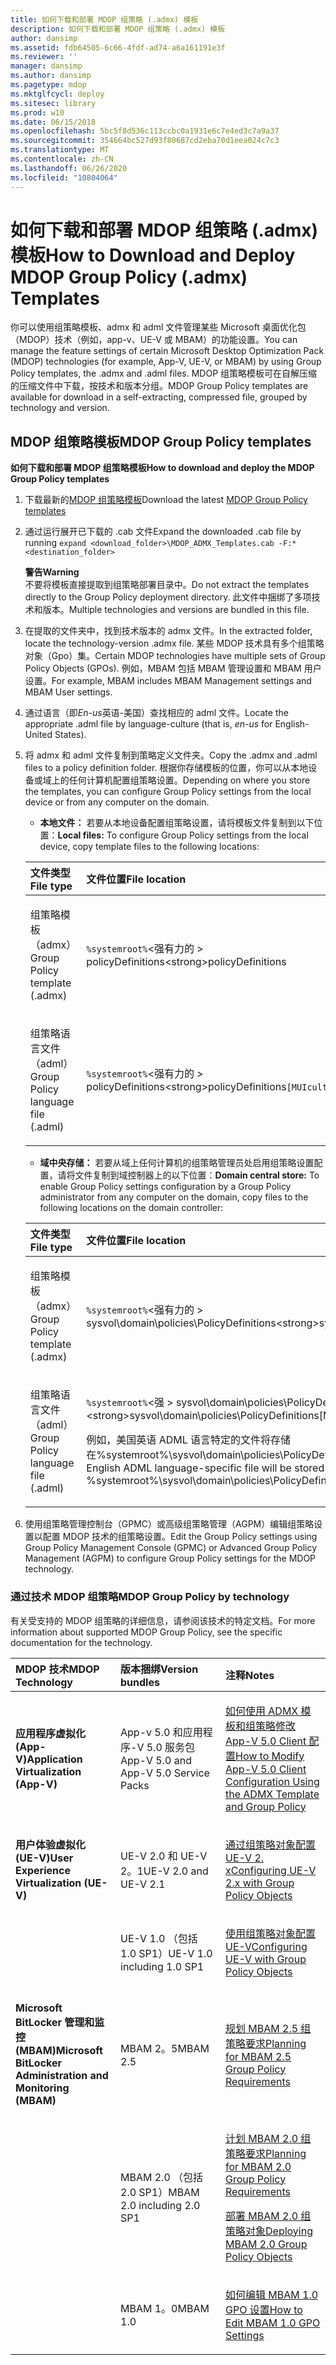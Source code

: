 ```yaml
---
title: 如何下载和部署 MDOP 组策略 (.admx) 模板
description: 如何下载和部署 MDOP 组策略 (.admx) 模板
author: dansimp
ms.assetid: fdb64505-6c66-4fdf-ad74-a6a161191e3f
ms.reviewer: ''
manager: dansimp
ms.author: dansimp
ms.pagetype: mdop
ms.mktglfcycl: deploy
ms.sitesec: library
ms.prod: w10
ms.date: 06/15/2018
ms.openlocfilehash: 5bc5f8d536c113ccbc0a1931e6c7e4ed3c7a9a37
ms.sourcegitcommit: 354664bc527d93f80687cd2eba70d1eea024c7c3
ms.translationtype: MT
ms.contentlocale: zh-CN
ms.lasthandoff: 06/26/2020
ms.locfileid: "10804064"
---
```

# <span data-ttu-id="79885-103">如何下载和部署 MDOP 组策略 (.admx) 模板</span><span class="sxs-lookup"><span data-stu-id="79885-103">How to Download and Deploy MDOP Group Policy (.admx) Templates</span></span>


<span data-ttu-id="79885-104">你可以使用组策略模板、admx 和 adml 文件管理某些 Microsoft 桌面优化包（MDOP）技术（例如，app-v、UE-V 或 MBAM）的功能设置。</span><span class="sxs-lookup"><span data-stu-id="79885-104">You can manage the feature settings of certain Microsoft Desktop Optimization Pack (MDOP) technologies (for example, App-V, UE-V, or MBAM) by using Group Policy templates, the .admx and .adml files.</span></span> <span data-ttu-id="79885-105">MDOP 组策略模板可在自解压缩的压缩文件中下载，按技术和版本分组。</span><span class="sxs-lookup"><span data-stu-id="79885-105">MDOP Group Policy templates are available for download in a self-extracting, compressed file, grouped by technology and version.</span></span>

## <span data-ttu-id="79885-106">MDOP 组策略模板</span><span class="sxs-lookup"><span data-stu-id="79885-106">MDOP Group Policy templates</span></span>

**<span data-ttu-id="79885-107">如何下载和部署 MDOP 组策略模板</span><span class="sxs-lookup"><span data-stu-id="79885-107">How to download and deploy the MDOP Group Policy templates</span></span>**

1. <span data-ttu-id="79885-108">下载最新的[MDOP 组策略模板](https://www.microsoft.com/download/details.aspx?id=55531)</span><span class="sxs-lookup"><span data-stu-id="79885-108">Download the latest [MDOP Group Policy templates](https://www.microsoft.com/download/details.aspx?id=55531)</span></span> 

2. <span data-ttu-id="79885-109">通过运行展开已下载的 .cab 文件</span><span class="sxs-lookup"><span data-stu-id="79885-109">Expand the downloaded .cab file by running</span></span> `expand <download_folder>\MDOP_ADMX_Templates.cab -F:* <destination_folder>`

   **<span data-ttu-id="79885-110">警告</span><span class="sxs-lookup"><span data-stu-id="79885-110">Warning</span></span>**  
   <span data-ttu-id="79885-111">不要将模板直接提取到组策略部署目录中。</span><span class="sxs-lookup"><span data-stu-id="79885-111">Do not extract the templates directly to the Group Policy deployment directory.</span></span> <span data-ttu-id="79885-112">此文件中捆绑了多项技术和版本。</span><span class="sxs-lookup"><span data-stu-id="79885-112">Multiple technologies and versions are bundled in this file.</span></span>

3. <span data-ttu-id="79885-113">在提取的文件夹中，找到技术版本的 admx 文件。</span><span class="sxs-lookup"><span data-stu-id="79885-113">In the extracted folder, locate the technology-version .admx file.</span></span> <span data-ttu-id="79885-114">某些 MDOP 技术具有多个组策略对象（Gpo）集。</span><span class="sxs-lookup"><span data-stu-id="79885-114">Certain MDOP technologies have multiple sets of Group Policy Objects (GPOs).</span></span> <span data-ttu-id="79885-115">例如，MBAM 包括 MBAM 管理设置和 MBAM 用户设置。</span><span class="sxs-lookup"><span data-stu-id="79885-115">For example, MBAM includes MBAM Management settings and MBAM User settings.</span></span>

4. <span data-ttu-id="79885-116">通过语言（即*En-us*英语-美国）查找相应的 adml 文件。</span><span class="sxs-lookup"><span data-stu-id="79885-116">Locate the appropriate .adml file by language-culture (that is, *en-us* for English-United States).</span></span>

5. <span data-ttu-id="79885-117">将 admx 和 adml 文件复制到策略定义文件夹。</span><span class="sxs-lookup"><span data-stu-id="79885-117">Copy the .admx and .adml files to a policy definition folder.</span></span> <span data-ttu-id="79885-118">根据你存储模板的位置，你可以从本地设备或域上的任何计算机配置组策略设置。</span><span class="sxs-lookup"><span data-stu-id="79885-118">Depending on where you store the templates, you can configure Group Policy settings from the local device or from any computer on the domain.</span></span>

   - <span data-ttu-id="79885-119">**本地文件：** 若要从本地设备配置组策略设置，请将模板文件复制到以下位置：</span><span class="sxs-lookup"><span data-stu-id="79885-119">**Local files:** To configure Group Policy settings from the local device, copy template files to the following locations:</span></span>

   <table>
   <colgroup>
   <col width="50%" />
   <col width="50%" />
   </colgroup>
   <thead>
   <tr class="header">
   <th align="left"><span data-ttu-id="79885-120">文件类型</span><span class="sxs-lookup"><span data-stu-id="79885-120">File type</span></span></th>
   <th align="left"><span data-ttu-id="79885-121">文件位置</span><span class="sxs-lookup"><span data-stu-id="79885-121">File location</span></span></th>
   </tr>
   </thead>
   <tbody>
   <tr class="odd">
   <td align="left"><p><span data-ttu-id="79885-122">组策略模板（admx）</span><span class="sxs-lookup"><span data-stu-id="79885-122">Group Policy template (.admx)</span></span></p></td>
   <td align="left"><p><code>%systemroot%</code><span data-ttu-id="79885-123">&lt;强有力的 &gt; policyDefinitions</span><span class="sxs-lookup"><span data-stu-id="79885-123">&lt;strong&gt;policyDefinitions</span></span></strong></p></td>
   </tr>
   <tr class="even">
   <td align="left"><p><span data-ttu-id="79885-124">组策略语言文件（adml）</span><span class="sxs-lookup"><span data-stu-id="79885-124">Group Policy language file (.adml)</span></span></p></td>
   <td align="left"><p><code>%systemroot%</code><span data-ttu-id="79885-125">&lt;强有力的 &gt; policyDefinitions</span><span class="sxs-lookup"><span data-stu-id="79885-125">&lt;strong&gt;policyDefinitions</span></span></strong><code>[MUIculture]</code></p></td>
   </tr>
   </tbody>
   </table>

   - <span data-ttu-id="79885-126">**域中央存储：** 若要从域上任何计算机的组策略管理员处启用组策略设置配置，请将文件复制到域控制器上的以下位置：</span><span class="sxs-lookup"><span data-stu-id="79885-126">**Domain central store:** To enable Group Policy settings configuration by a Group Policy administrator from any computer on the domain, copy files to the following locations on the domain controller:</span></span>

   <table>
   <colgroup>
   <col width="50%" />
   <col width="50%" />
   </colgroup>
   <thead>
   <tr class="header">
   <th align="left"><span data-ttu-id="79885-127">文件类型</span><span class="sxs-lookup"><span data-stu-id="79885-127">File type</span></span></th>
   <th align="left"><span data-ttu-id="79885-128">文件位置</span><span class="sxs-lookup"><span data-stu-id="79885-128">File location</span></span></th>
   </tr>
   </thead>
   <tbody>
   <tr class="odd">
   <td align="left"><p><span data-ttu-id="79885-129">组策略模板（admx）</span><span class="sxs-lookup"><span data-stu-id="79885-129">Group Policy template (.admx)</span></span></p></td>
   <td align="left"><p><code>%systemroot%</code><span data-ttu-id="79885-130">&lt;强有力的 &gt; sysvol\domain\policies\PolicyDefinitions</span><span class="sxs-lookup"><span data-stu-id="79885-130">&lt;strong&gt;sysvol\domain\policies\PolicyDefinitions</span></span></strong></p></td>
   </tr>
   <tr class="even">
   <td align="left"><p><span data-ttu-id="79885-131">组策略语言文件（adml）</span><span class="sxs-lookup"><span data-stu-id="79885-131">Group Policy language file (.adml)</span></span></p></td>
   <td align="left"><p><code>%systemroot%</code><span data-ttu-id="79885-132">&lt;强 &gt; sysvol\domain\policies\PolicyDefinitions [MUIculture]</span><span class="sxs-lookup"><span data-stu-id="79885-132">&lt;strong&gt;sysvol\domain\policies\PolicyDefinitions[MUIculture]</span></span></strong><code>[MUIculture]</code></p>
   <p><span data-ttu-id="79885-133">例如，美国英语 ADML 语言特定的文件将存储在%systemroot%\sysvol\domain\policies\PolicyDefinitions\en-us。</span><span class="sxs-lookup"><span data-stu-id="79885-133">For example, the U.S. English ADML language-specific file will be stored in %systemroot%\sysvol\domain\policies\PolicyDefinitions\en-us.</span></span></p></td>
   </tr>
   </tbody>
   </table>

6. <span data-ttu-id="79885-134">使用组策略管理控制台（GPMC）或高级组策略管理（AGPM）编辑组策略设置以配置 MDOP 技术的组策略设置。</span><span class="sxs-lookup"><span data-stu-id="79885-134">Edit the Group Policy settings using Group Policy Management Console (GPMC) or Advanced Group Policy Management (AGPM) to configure Group Policy settings for the MDOP technology.</span></span>

### <span data-ttu-id="79885-135">通过技术 MDOP 组策略</span><span class="sxs-lookup"><span data-stu-id="79885-135">MDOP Group Policy by technology</span></span>

<span data-ttu-id="79885-136">有关受支持的 MDOP 组策略的详细信息，请参阅该技术的特定文档。</span><span class="sxs-lookup"><span data-stu-id="79885-136">For more information about supported MDOP Group Policy, see the specific documentation for the technology.</span></span>

<table>
<colgroup>
<col width="33%" />
<col width="33%" />
<col width="33%" />
</colgroup>
<thead>
<tr class="header">
<th align="left"><span data-ttu-id="79885-137">MDOP 技术</span><span class="sxs-lookup"><span data-stu-id="79885-137">MDOP Technology</span></span></th>
<th align="left"><span data-ttu-id="79885-138">版本捆绑</span><span class="sxs-lookup"><span data-stu-id="79885-138">Version bundles</span></span></th>
<th align="left"><span data-ttu-id="79885-139">注释</span><span class="sxs-lookup"><span data-stu-id="79885-139">Notes</span></span></th>
</tr>
</thead>
<tbody>
<tr class="odd">
<td align="left"><p><strong><span data-ttu-id="79885-140">应用程序虚拟化 (App-V)</span><span class="sxs-lookup"><span data-stu-id="79885-140">Application Virtualization (App-V)</span></span></strong></p></td>
<td align="left"><p><span data-ttu-id="79885-141">App-v 5.0 和应用程序-V 5.0 服务包</span><span class="sxs-lookup"><span data-stu-id="79885-141">App-V 5.0 and App-V 5.0 Service Packs</span></span></p></td>
<td align="left"><p><a href="../appv-v5/how-to-modify-app-v-50-client-configuration-using-the-admx-template-and-group-policy.md" data-raw-source="[How to Modify App-V 5.0 Client Configuration Using the ADMX Template and Group Policy](../appv-v5/how-to-modify-app-v-50-client-configuration-using-the-admx-template-and-group-policy.md)"><span data-ttu-id="79885-142">如何使用 ADMX 模板和组策略修改 App-V 5.0 Client 配置</span><span class="sxs-lookup"><span data-stu-id="79885-142">How to Modify App-V 5.0 Client Configuration Using the ADMX Template and Group Policy</span></span></a></p></td>
</tr>
<tr class="even">
<td align="left"><p><strong><span data-ttu-id="79885-143">用户体验虚拟化 (UE-V)</span><span class="sxs-lookup"><span data-stu-id="79885-143">User Experience Virtualization (UE-V)</span></span></strong></p></td>
<td align="left"><p><span data-ttu-id="79885-144">UE-V 2.0 和 UE-V 2。1</span><span class="sxs-lookup"><span data-stu-id="79885-144">UE-V 2.0 and UE-V 2.1</span></span></p></td>
<td align="left"><p><a href="../uev-v2/configuring-ue-v-2x-with-group-policy-objects-both-uevv2.md" data-raw-source="[Configuring UE-V 2.x with Group Policy Objects](../uev-v2/configuring-ue-v-2x-with-group-policy-objects-both-uevv2.md)"><span data-ttu-id="79885-145">通过组策略对象配置 UE-V 2. x</span><span class="sxs-lookup"><span data-stu-id="79885-145">Configuring UE-V 2.x with Group Policy Objects</span></span></a></p></td>
</tr>
<tr class="odd">
<td align="left"><p></p></td>
<td align="left"><p><span data-ttu-id="79885-146">UE-V 1.0 （包括 1.0 SP1）</span><span class="sxs-lookup"><span data-stu-id="79885-146">UE-V 1.0 including 1.0 SP1</span></span></p></td>
<td align="left"><p><a href="../uev-v1/configuring-ue-v-with-group-policy-objects.md" data-raw-source="[Configuring UE-V with Group Policy Objects](../uev-v1/configuring-ue-v-with-group-policy-objects.md)"><span data-ttu-id="79885-147">使用组策略对象配置 UE-V</span><span class="sxs-lookup"><span data-stu-id="79885-147">Configuring UE-V with Group Policy Objects</span></span></a></p></td>
</tr>
<tr class="even">
<td align="left"><p><strong><span data-ttu-id="79885-148">Microsoft BitLocker 管理和监控 (MBAM)</span><span class="sxs-lookup"><span data-stu-id="79885-148">Microsoft BitLocker Administration and Monitoring (MBAM)</span></span></strong></p></td>
<td align="left"><p><span data-ttu-id="79885-149">MBAM 2。5</span><span class="sxs-lookup"><span data-stu-id="79885-149">MBAM 2.5</span></span></p></td>
<td align="left"><p><a href="../mbam-v25/planning-for-mbam-25-group-policy-requirements.md" data-raw-source="[Planning for MBAM 2.5 Group Policy Requirements](../mbam-v25/planning-for-mbam-25-group-policy-requirements.md)"><span data-ttu-id="79885-150">规划 MBAM 2.5 组策略要求</span><span class="sxs-lookup"><span data-stu-id="79885-150">Planning for MBAM 2.5 Group Policy Requirements</span></span></a></p></td>
</tr>
<tr class="odd">
<td align="left"><p></p></td>
<td align="left"><p><span data-ttu-id="79885-151">MBAM 2.0 （包括 2.0 SP1）</span><span class="sxs-lookup"><span data-stu-id="79885-151">MBAM 2.0 including 2.0 SP1</span></span></p></td>
<td align="left"><p><a href="../mbam-v2/planning-for-mbam-20-group-policy-requirements-mbam-2.md" data-raw-source="[Planning for MBAM 2.0 Group Policy Requirements](../mbam-v2/planning-for-mbam-20-group-policy-requirements-mbam-2.md)"><span data-ttu-id="79885-152">计划 MBAM 2.0 组策略要求</span><span class="sxs-lookup"><span data-stu-id="79885-152">Planning for MBAM 2.0 Group Policy Requirements</span></span></a></p>
<p><a href="../mbam-v2/deploying-mbam-20-group-policy-objects-mbam-2.md" data-raw-source="[Deploying MBAM 2.0 Group Policy Objects](../mbam-v2/deploying-mbam-20-group-policy-objects-mbam-2.md)"><span data-ttu-id="79885-153">部署 MBAM 2.0 组策略对象</span><span class="sxs-lookup"><span data-stu-id="79885-153">Deploying MBAM 2.0 Group Policy Objects</span></span></a></p></td>
</tr>
<tr class="even">
<td align="left"><p></p></td>
<td align="left"><p><span data-ttu-id="79885-154">MBAM 1。0</span><span class="sxs-lookup"><span data-stu-id="79885-154">MBAM 1.0</span></span></p></td>
<td align="left"><p><a href="../mbam-v1/how-to-edit-mbam-10-gpo-settings.md" data-raw-source="[How to Edit MBAM 1.0 GPO Settings](../mbam-v1/how-to-edit-mbam-10-gpo-settings.md)"><span data-ttu-id="79885-155">如何编辑 MBAM 1.0 GPO 设置</span><span class="sxs-lookup"><span data-stu-id="79885-155">How to Edit MBAM 1.0 GPO Settings</span></span></a></p></td>
</tr>
</tbody>
</table>

 

 

 





